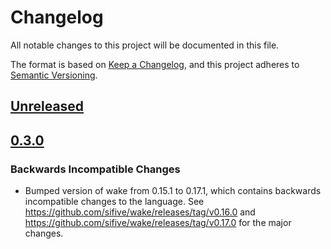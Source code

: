 # Changelog

All notable changes to this project will be documented in this file.

The format is based on [Keep a Changelog](https://keepachangelog.com/en/1.0.0/),
and this project adheres to [Semantic Versioning](https://semver.org/spec/v2.0.0.html).

## [Unreleased]

## [0.3.0]

### Backwards Incompatible Changes
- Bumped version of wake from 0.15.1 to 0.17.1, which contains backwards incompatible changes to the language. See https://github.com/sifive/wake/releases/tag/v0.16.0 and https://github.com/sifive/wake/releases/tag/v0.17.0 for the major changes.

[Unreleased]: https://github.com/sifive/environment-blockci-sifive/compare/0.3.0...HEAD
[0.3.0]: https://github.com/sifive/environment-blockci-sifive/compare/0.2.1...0.3.0
